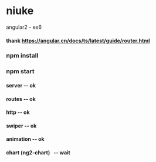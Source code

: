 # niuke
angular2 - es6  
#### thank https://angular.cn/docs/ts/latest/guide/router.html
### npm install
### npm start
#### server  -- ok
#### routes  -- ok
#### http    -- ok
#### swiper  -- ok
#### animation -- ok
#### chart (ng2-chart)   -- wait
